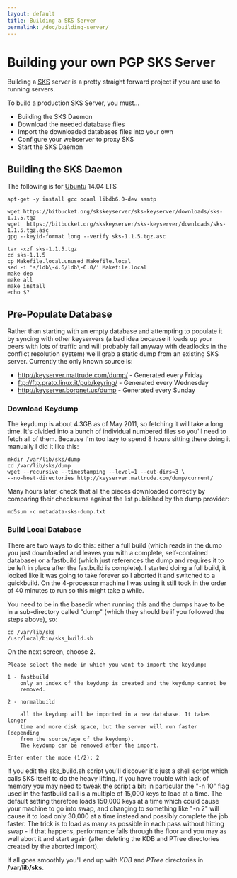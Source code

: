 ```yaml
---
layout: default
title: Building a SKS Server
permalink: /doc/building-server/
---
```


# Building your own PGP SKS Server
Building a [SKS](https://bitbucket.org/skskeyserver/sks-keyserver) server is a pretty straight forward project if you are use to running servers.

To build a production SKS Server, you must...

* Building the SKS Daemon
* Download the needed database files
* Import the downloaded databases files into your own
* Configure your webserver to proxy SKS
* Start the SKS Daemon

## Building the SKS Daemon
The following is for [Ubuntu](http://www.ubuntu.com/) 14.04 LTS

    apt-get -y install gcc ocaml libdb6.0-dev ssmtp

    wget https://bitbucket.org/skskeyserver/sks-keyserver/downloads/sks-1.1.5.tgz
    wget  https://bitbucket.org/skskeyserver/sks-keyserver/downloads/sks-1.1.5.tgz.asc
    gpg --keyid-format long --verify sks-1.1.5.tgz.asc

    tar -xzf sks-1.1.5.tgz
    cd sks-1.1.5
    cp Makefile.local.unused Makefile.local
    sed -i 's/ldb\-4.6/ldb\-6.0/' Makefile.local
    make dep
    make all
    make install
    echo $?

## Pre-Populate Database
Rather than starting with an empty database and attempting to populate it by syncing with
other keyservers (a bad idea because it loads up your peers with lots of traffic and will probably
fail anyway with deadlocks in the conflict resolution system) we'll grab a static dump from an
existing SKS server. Currently the only known source is:


* <a href="http://keyserver.mattrude.com/dump/">http://keyserver.mattrude.com/dump/</a> - Generated every Friday
* <a href="ftp://ftp.prato.linux.it/pub/keyring/">ftp://ftp.prato.linux.it/pub/keyring/</a> - Generated every Wednesday
* <a href="http://keyserver.borgnet.us/dump">http://keyserver.borgnet.us/dump</a> - Generated every Sunday

### Download Keydump
The keydump is about 4.3GB as of May 2011, so fetching it will take a long time. It's
divided into a bunch of individual numbered files so you'll need to fetch all of them. Because
I'm too lazy to spend 8 hours sitting there doing it manually I did it like this:

    mkdir /var/lib/sks/dump
    cd /var/lib/sks/dump
    wget --recursive --timestamping --level=1 --cut-dirs=3 \
    --no-host-directories http://keyserver.mattrude.com/dump/current/

Many hours later, check that all the pieces downloaded correctly by comparing their checksums
against the list published by the dump provider:

    md5sum -c metadata-sks-dump.txt

### Build Local Database
There are two ways to do this: either a full build (which reads in the dump you just downloaded
and leaves you with a complete, self-contained database) or a fastbuild (which just references
the dump and requires it to be left in place after the fastbuild is complete). I started doing
a full build, it looked like it was going to take forever so I aborted it and switched to a
quickbuild. On the 4-processor machine I was using it still took in the order of 40 minutes to
run so this might take a while.

You need to be in the basedir when running this and the dumps have to be in a sub-directory
called "dump" (which they should be if you followed the steps above), so:

    cd /var/lib/sks
    /usr/local/bin/sks_build.sh

On the next screen, choose **2**.

    Please select the mode in which you want to import the keydump:

    1 - fastbuild
        only an index of the keydump is created and the keydump cannot be
        removed.

    2 - normalbuild

        all the keydump will be imported in a new database. It takes longer
        time and more disk space, but the server will run faster (depending
        from the source/age of the keydump).
        The keydump can be removed after the import.

    Enter enter the mode (1/2): 2

If you edit the sks_build.sh script you'll discover it's just a shell script which calls SKS
itself to do the heavy lifting. If you have trouble with lack of memory you may need to tweak the
script a bit: in particular the "-n 10" flag used in the fastbuild call is a multiple of 15,000
keys to load at a time. The default setting therefore loads 150,000 keys at a time which could
cause your machine to go into swap, and changing to something like "-n 2" will cause it to load
only 30,000 at a time instead and possibly complete the job faster. The trick is to load as
many as possible in each pass without hitting swap - if that happens, performance falls through
the floor and you may as well abort it and start again (after deleting the KDB and PTree
directories created by the aborted import).

If all goes smoothly you'll end up with *KDB* and *PTree* directories in **/var/lib/sks**.
